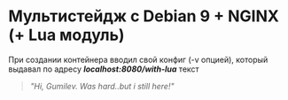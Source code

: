 # Мультистейдж с Debian 9 \+ NGINX \(\+ Lua модуль\)

При создании контейнера вводил свой конфиг (-v опцией), который выдавал 
по адресу ***localhost:8080/with-lua*** 
текст 
> *"Hi, Gumilev. Was hard..but i still here!"*
